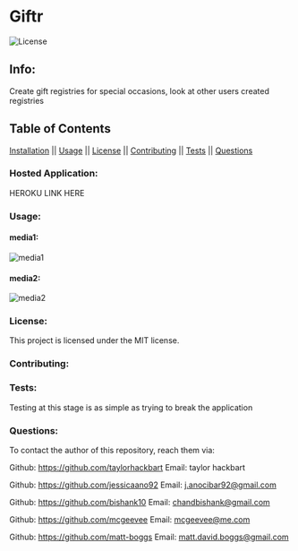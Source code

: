 # Giftr
 ![License](https://img.shields.io/badge/license-MIT-blue.svg)

## Info: 
Create gift registries for special occasions, look at other users created registries

## Table of Contents 
 [Installation](#Installation) || [Usage](#Usage) || [License](#License) || [Contributing](#Contributing) || [Tests](#Tests) || [Questions](#Questions)

### Hosted Application:
HEROKU LINK HERE

### Usage:


#### media1:
![media1]()

#### media2:
![media2]()

### License:
 This project is licensed under the MIT license.

### Contributing:



### Tests:
Testing at this stage is as simple as trying to break the application

### Questions:
To contact the author of this repository, reach them via: 

Github: https://github.com/taylorhackbart
Email: taylor hackbart

Github: https://github.com/jessicaano92
Email: j.anocibar92@gmail.com

Github: https://github.com/bishank10
Email: chandbishank@gmail.com

Github: https://github.com/mcgeevee
Email: mcgeevee@me.com

Github: https://github.com/matt-boggs
Email: matt.david.boggs@gmail.com